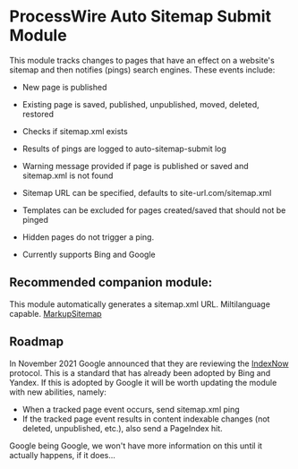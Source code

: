 # ProcessWire Auto Sitemap Submit Module
This module tracks changes to pages that have an effect on a website's sitemap and then notifies
(pings) search engines. These events include:

- New page is published
- Existing page is saved, published, unpublished, moved, deleted, restored

- Checks if sitemap.xml exists
- Results of pings are logged to auto-sitemap-submit log
- Warning message provided if page is published or saved and sitemap.xml is not found
- Sitemap URL can be specified, defaults to site-url.com/sitemap.xml
- Templates can be excluded for pages created/saved that should not be pinged
- Hidden pages do not trigger a ping.
- Currently supports Bing and Google

## Recommended companion module:
This module automatically generates a sitemap.xml URL. Miltilanguage capable.
[MarkupSitemap](https://processwire.com/modules/markup-sitemap/)

## Roadmap
In November 2021 Google announced that they are reviewing the [IndexNow](https://www.indexnow.org)
protocol. This is a standard that has already been adopted by Bing and Yandex. If this is adopted
by Google it will be worth updating the module with new abilities, namely:
- When a tracked page event occurs, send sitemap.xml ping
- If the tracked page event results in content indexable changes (not deleted, unpublished, etc.), also send a
  PageIndex hit.

Google being Google, we won't have more information on this until it actually happens, if it does...
